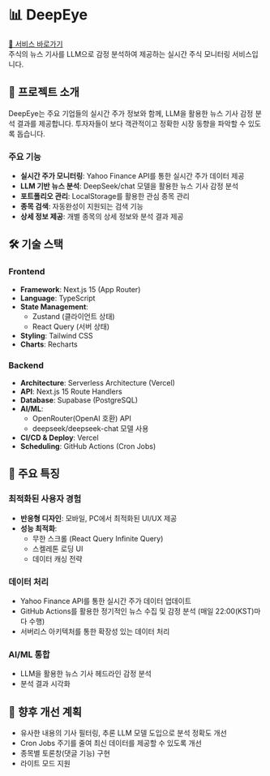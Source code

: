 # 📊 DeepEye
[🔗 서비스 바로가기](https://deepeye.pro)  
주식의 뉴스 기사를 LLM으로 감정 분석하여 제공하는 실시간 주식 모니터링 서비스입니다.

## 📌 프로젝트 소개

DeepEye는 주요 기업들의 실시간 주가 정보와 함께, LLM을 활용한 뉴스 기사 감정 분석 결과를 제공합니다. 투자자들이 보다 객관적이고 정확한 시장 동향을 파악할 수 있도록 돕습니다.

### 주요 기능
- **실시간 주가 모니터링**: Yahoo Finance API를 통한 실시간 주가 데이터 제공
- **LLM 기반 뉴스 분석**: DeepSeek/chat 모델을 활용한 뉴스 기사 감정 분석
- **포트폴리오 관리**: LocalStorage를 활용한 관심 종목 관리
- **종목 검색**: 자동완성이 지원되는 검색 기능
- **상세 정보 제공**: 개별 종목의 상세 정보와 분석 결과 제공

## 🛠 기술 스택

### Frontend
- **Framework**: Next.js 15 (App Router)
- **Language**: TypeScript
- **State Management**: 
  - Zustand (클라이언트 상태)
  - React Query (서버 상태)
- **Styling**: Tailwind CSS
- **Charts**: Recharts

### Backend
- **Architecture**: Serverless Architecture (Vercel)
- **API**: Next.js 15 Route Handlers
- **Database**: Supabase (PostgreSQL)
- **AI/ML**: 
  - OpenRouter(OpenAI 호환) API
  - deepseek/deepseek-chat 모델 사용
- **CI/CD & Deploy**: Vercel
- **Scheduling**: GitHub Actions (Cron Jobs)

## 🌟 주요 특징

### 최적화된 사용자 경험
- **반응형 디자인**: 모바일, PC에서 최적화된 UI/UX 제공
- **성능 최적화**: 
  - 무한 스크롤 (React Query Infinite Query)
  - 스켈레톤 로딩 UI
  - 데이터 캐싱 전략

### 데이터 처리
- Yahoo Finance API를 통한 실시간 주가 데이터 업데이트
- GitHub Actions를 활용한 정기적인 뉴스 수집 및 감정 분석 (매일 22:00(KST)마다 수행)
- 서버리스 아키텍처를 통한 확장성 있는 데이터 처리

### AI/ML 통합
- LLM을 활용한 뉴스 기사 헤드라인 감정 분석
- 분석 결과 시각화

## 🔄 향후 개선 계획
- 유사한 내용의 기사 필터링, 추론 LLM 모델 도입으로 분석 정확도 개선 
- Cron Jobs 주기를 줄여 최신 데이터를 제공할 수 있도록 개선 
- 종목별 토론창(댓글 기능) 구현 
- 라이트 모드 지원 
